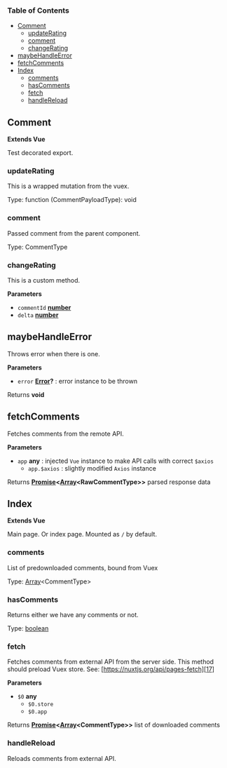 <!-- Generated by documentation.js. Update this documentation by updating the source code. -->

### Table of Contents

-   [Comment][1]
    -   [updateRating][2]
    -   [comment][3]
    -   [changeRating][4]
-   [maybeHandleError][5]
-   [fetchComments][6]
-   [Index][7]
    -   [comments][8]
    -   [hasComments][9]
    -   [fetch][10]
    -   [handleReload][11]

## Comment

**Extends Vue**

Test decorated export.

### updateRating

This is a wrapped mutation from the vuex.

Type: function (CommentPayloadType): void

### comment

Passed comment from the parent component.

Type: CommentType

### changeRating

This is a custom method.

**Parameters**

-   `commentId` **[number][12]** 
-   `delta` **[number][12]** 

## maybeHandleError

Throws error when there is one.

**Parameters**

-   `error` **[Error][13]?** : error instance to be thrown

Returns **void** 

## fetchComments

Fetches comments from the remote API.

**Parameters**

-   `app` **any** : injected `Vue` instance to make API calls with correct `$axios`
    -   `app.$axios`  : slightly modified `Axios` instance

Returns **[Promise][14]&lt;[Array][15]&lt;RawCommentType>>** parsed response data

## Index

**Extends Vue**

Main page. Or index page. Mounted as `/` by default.

### comments

List of predownloaded comments, bound from Vuex

Type: [Array][15]&lt;CommentType>

### hasComments

Returns either we have any comments or not.

Type: [boolean][16]

### fetch

Fetches comments from external API from the server side.
This method should preload Vuex store.
See: [https://nuxtjs.org/api/pages-fetch][17]

**Parameters**

-   `$0` **any** 
    -   `$0.store`  
    -   `$0.app`  

Returns **[Promise][14]&lt;[Array][15]&lt;CommentType>>** list of downloaded comments

### handleReload

Reloads comments from external API.

[1]: #comment

[2]: #updaterating

[3]: #comment-1

[4]: #changerating

[5]: #maybehandleerror

[6]: #fetchcomments

[7]: #index

[8]: #comments

[9]: #hascomments

[10]: #fetch

[11]: #handlereload

[12]: https://developer.mozilla.org/docs/Web/JavaScript/Reference/Global_Objects/Number

[13]: https://developer.mozilla.org/docs/Web/JavaScript/Reference/Global_Objects/Error

[14]: https://developer.mozilla.org/docs/Web/JavaScript/Reference/Global_Objects/Promise

[15]: https://developer.mozilla.org/docs/Web/JavaScript/Reference/Global_Objects/Array

[16]: https://developer.mozilla.org/docs/Web/JavaScript/Reference/Global_Objects/Boolean

[17]: https://nuxtjs.org/api/pages-fetch
